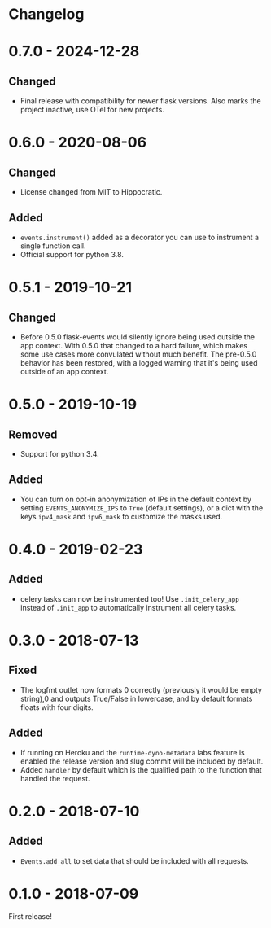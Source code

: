 Changelog
=========

# 0.7.0 - 2024-12-28

## Changed
- Final release with compatibility for newer flask versions. Also marks the project inactive, use OTel for new projects.


# 0.6.0 - 2020-08-06

## Changed
- License changed from MIT to Hippocratic.

## Added
- `events.instrument()` added as a decorator you can use to instrument a single function call.
- Official support for python 3.8.


# 0.5.1 - 2019-10-21

## Changed
- Before 0.5.0 flask-events would silently ignore being used outside the app context. With 0.5.0
  that changed to a hard failure, which makes some use cases more convulated without much benefit.
  The pre-0.5.0 behavior has been restored, with a logged warning that it's being used outside of
  an app context.


# 0.5.0 - 2019-10-19

## Removed
- Support for python 3.4.

## Added
- You can turn on opt-in anonymization of IPs in the default context by setting
  `EVENTS_ANONYMIZE_IPS` to `True` (default settings), or a dict with the keys `ipv4_mask` and
  `ipv6_mask` to customize the masks used.


# 0.4.0 - 2019-02-23

## Added
- celery tasks can now be instrumented too! Use `.init_celery_app` instead of `.init_app` to
  automatically instrument all celery tasks.


# 0.3.0 - 2018-07-13

## Fixed
- The logfmt outlet now formats 0 correctly (previously it would be empty string),0 and outputs
  True/False in lowercase, and by default formats floats with four digits.

## Added
- If running on Heroku and the `runtime-dyno-metadata` labs feature is enabled the release version
  and slug commit will be included by default.
- Added `handler` by default which is the qualified path to the function that handled the request.


# 0.2.0 - 2018-07-10

## Added
- `Events.add_all` to set data that should be included with all requests.


# 0.1.0 - 2018-07-09

First release!
